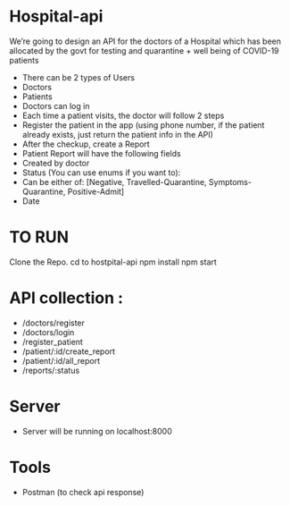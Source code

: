 # Hospital-api
We’re going to design an API for the doctors of a Hospital which has been
allocated by the govt for testing and quarantine + well being of COVID-19
patients
- There can be 2 types of Users
- Doctors
- Patients
- Doctors can log in
- Each time a patient visits, the doctor will follow 2 steps
- Register the patient in the app (using phone number, if the patient
already exists, just return the patient info in the API)
- After the checkup, create a Report
- Patient Report will have the following fields
- Created by doctor
- Status (You can use enums if you want to):
- Can be either of: [Negative, Travelled-Quarantine,
Symptoms-Quarantine, Positive-Admit]
- Date

# TO RUN
 Clone the Repo.
 cd to hostpital-api
 npm install
 npm start


# API collection : 
 - /doctors/register
 - /doctors/login 
 - /register_patient 
 - /patient/:id/create_report 
 - /patient/:id/all_report 
 - /reports/:status

# Server
 - Server will be running on localhost:8000

# Tools

 - Postman (to check api response)